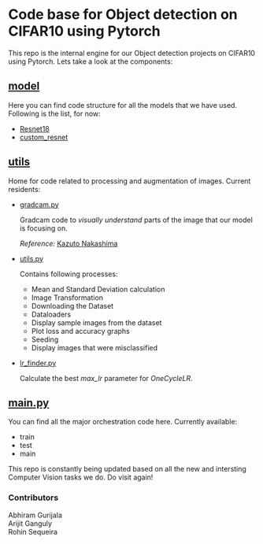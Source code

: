 # Code base for Object detection on CIFAR10 using Pytorch

This repo is the internal engine for our Object detection projects on CIFAR10 using Pytorch. Lets take a look at the components:

## [model](/model)

Here you can find code structure for all the models that we have used. Following is the list, for now:

* [Resnet18](/model/resnet.py)
* [custom_resnet](/model/custom_resnet.py)

## [utils](/utils)

Home for code related to processing and augmentation of images. Current residents:

* [gradcam.py](/utils/gradcam.py)  
  
  Gradcam code to _visually understand_ parts of the image that our model is focusing on.  
  
  _Reference:_ [Kazuto Nakashima](https://github.com/kazuto1011/grad-cam-pytorch/blob/fd10ff7fc85ae064938531235a5dd3889ca46fed/grad_cam.py)

* [utils.py](/utils/utils.py)  

  Contains following processes:  
  * Mean and Standard Deviation calculation
  * Image Transformation
  * Downloading the Dataset
  * Dataloaders
  * Display sample images from the dataset
  * Plot loss and accuracy graphs
  * Seeding
  * Display images that were misclassified

* [lr_finder.py](/utils/lr_finder.py)  

  Calculate the best _max_lr_ parameter for _OneCycleLR_.
  
## [main.py](/main.py)
  
You can find all the major orchestration code here. Currently available:  
* train
* test
* main

This repo is constantly being updated based on all the new and intersting Computer Vision tasks we do. Do visit again!

### Contributors
Abhiram Gurijala  
Arijit Ganguly  
Rohin Sequeira  
